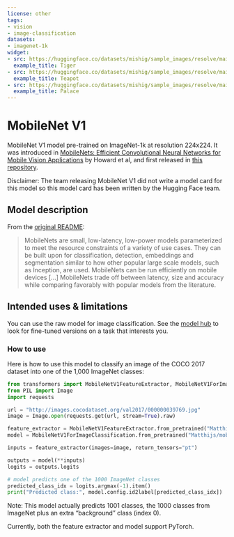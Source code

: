 ```yaml
---
license: other
tags:
- vision
- image-classification
datasets:
- imagenet-1k
widget:
- src: https://huggingface.co/datasets/mishig/sample_images/resolve/main/tiger.jpg
  example_title: Tiger
- src: https://huggingface.co/datasets/mishig/sample_images/resolve/main/teapot.jpg
  example_title: Teapot
- src: https://huggingface.co/datasets/mishig/sample_images/resolve/main/palace.jpg
  example_title: Palace
---
```


# MobileNet V1

MobileNet V1 model pre-trained on ImageNet-1k at resolution 224x224. It was introduced in [MobileNets: Efficient Convolutional Neural Networks for Mobile Vision Applications](https://arxiv.org/abs/1704.04861) by Howard et al, and first released in [this repository](https://github.com/tensorflow/models/blob/master/research/slim/nets/mobilenet_v1.md).

Disclaimer: The team releasing MobileNet V1 did not write a model card for this model so this model card has been written by the Hugging Face team.

## Model description

From the [original README](https://github.com/tensorflow/models/blob/master/research/slim/nets/mobilenet_v1.md):

> MobileNets are small, low-latency, low-power models parameterized to meet the resource constraints of a variety of use cases. They can be built upon for classification, detection, embeddings and segmentation similar to how other popular large scale models, such as Inception, are used. MobileNets can be run efficiently on mobile devices [...] MobileNets trade off between latency, size and accuracy while comparing favorably with popular models from the literature.

## Intended uses & limitations

You can use the raw model for image classification. See the [model hub](https://huggingface.co/models?search=mobilenet_v1) to look for fine-tuned versions on a task that interests you.

### How to use

Here is how to use this model to classify an image of the COCO 2017 dataset into one of the 1,000 ImageNet classes:

```python
from transformers import MobileNetV1FeatureExtractor, MobileNetV1ForImageClassification
from PIL import Image
import requests

url = "http://images.cocodataset.org/val2017/000000039769.jpg"
image = Image.open(requests.get(url, stream=True).raw)

feature_extractor = MobileNetV1FeatureExtractor.from_pretrained("Matthijs/mobilenet_v1_1.0_224")
model = MobileNetV1ForImageClassification.from_pretrained("Matthijs/mobilenet_v1_1.0_224")

inputs = feature_extractor(images=image, return_tensors="pt")

outputs = model(**inputs)
logits = outputs.logits

# model predicts one of the 1000 ImageNet classes
predicted_class_idx = logits.argmax(-1).item()
print("Predicted class:", model.config.id2label[predicted_class_idx])
```

Note: This model actually predicts 1001 classes, the 1000 classes from ImageNet plus an extra “background” class (index 0).

Currently, both the feature extractor and model support PyTorch.
